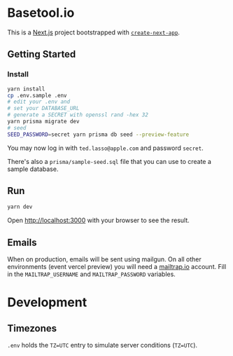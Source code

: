 # Basetool.io

This is a [Next.js](https://nextjs.org/) project bootstrapped with [`create-next-app`](https://github.com/vercel/next.js/tree/canary/packages/create-next-app).

## Getting Started

### Install

```bash
yarn install
cp .env.sample .env
# edit your .env and
# set your DATABASE_URL
# generate a SECRET with openssl rand -hex 32
yarn prisma migrate dev
# seed
SEED_PASSWORD=secret yarn prisma db seed --preview-feature
```

You may now log in with `ted.lasso@apple.com` and password `secret`.

There's also a `prisma/sample-seed.sql` file that you can use to create a sample database.

## Run

```bash
yarn dev
```

Open [http://localhost:3000](http://localhost:3000) with your browser to see the result.

## Emails

When on production, emails will be sent using mailgun. On all other environments (event vercel preview) you will need a [mailtrap.io](https://mailtra.io) account. Fill in the `MAILTRAP_USERNAME` and `MAILTRAP_PASSWORD` variables.

# Development

## Timezones

`.env` holds the `TZ=UTC` entry to simulate server conditions (`TZ=UTC`).
